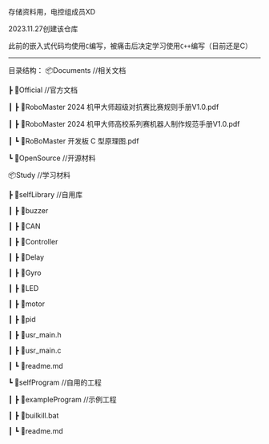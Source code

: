 存储资料用，电控组成员XD

2023.11.27创建该仓库

此前的嵌入式代码均使用`C`编写，被痛击后决定学习使用`C++`编写（目前还是C）

---

目录结构：
📦Documents //相关文档

 ┣ 📂Official   //官方文档

 ┃ ┣ 📜RoboMaster 2024 机甲大师超级对抗赛比赛规则手册V1.0.pdf

 ┃ ┣ 📜RoboMaster 2024 机甲大师高校系列赛机器人制作规范手册V1.0.pdf

 ┃ ┗ 📜RoBoMaster 开发板 C 型原理图.pdf

 ┗ 📂OpenSource //开源材料

 📦Study    //学习材料

 ┣ 📂selfLibrary        //自用库

 ┃ ┣ 📂buzzer

 ┃ ┣ 📂CAN

 ┃ ┣ 📂Controller

 ┃ ┣ 📂Delay

 ┃ ┣ 📂Gyro

 ┃ ┣ 📂LED

 ┃ ┣ 📂motor

 ┃ ┣ 📂pid

 ┃ ┣ 📜usr_main.h

 ┃ ┣ 📜usr_main.c

 ┃ ┗ 📜readme.md

 ┗ 📂selfProgram        //自用的工程

 ┃ ┣ 📂exampleProgram   //示例工程

 ┃ ┣ 📜builkill.bat

 ┃ ┗ 📜readme.md        
